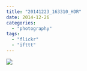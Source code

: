 ```yaml
---
title: "20141223_163310_HDR"
date: 2014-12-26
categories: 
  - "photography"
tags: 
  - "flickr"
  - "ifttt"
---
```


![](https://farm9.staticflickr.com/8564/15491930314_c3c1f1067b_b.jpg)
